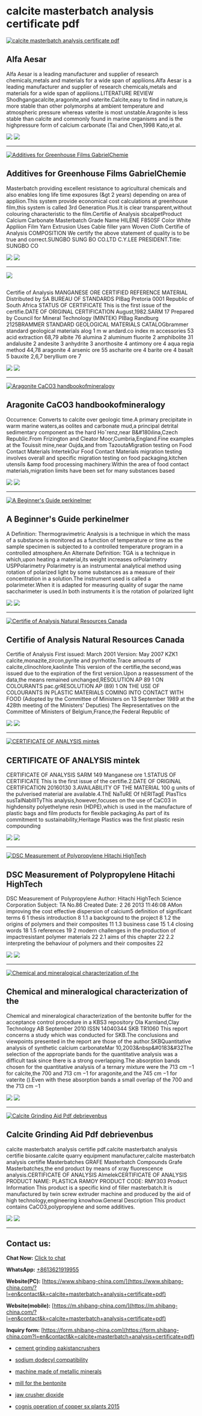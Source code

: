 # calcite masterbatch analysis certificate pdf

<a href="https://swt.shibang-china.com/?l=en&img&k=calcite+masterbatch+analysis+certificate+pdf" target="_blank">![calcite masterbatch analysis certificate pdf](http://static.shibang-china.com/all-800x300/226.jpg)</a>

## Alfa Aesar
Alfa Aesar is a leading manufacturer and supplier of research chemicals,metals and materials for a wide span of appliions.Alfa Aesar is a leading manufacturer and supplier of research chemicals,metals and materials for a wide span of appliions.LITERATURE REVIEW Shodhgangacalcite,aragonite,and vaterite.Calcite,easy to find in nature,is more stable than other polymorphs at ambient temperature and atmospheric pressure whereas vaterite is most unstable.Aragonite is less stable than calcite and commonly found in marine organisms and is the highpressure form of calcium carbonate (Tai and Chen,1998 Kato,et al.


<a href="https://whatsapp.shibangsoft.com/WhatsApp.php" target="_blank" title="WhatsApp">![](http://static.shibang-china.com/icon/whatsapp.png)</a> <a href="https://swt.shibang-china.com/?l=en&icon&k=calcite+masterbatch+analysis+certificate+pdf" target="_blank">![](http://static.shibang-china.com/icon/chat-en.png)</a>

---

<a href="https://swt.shibang-china.com/?l=en&img&k=calcite+masterbatch+analysis+certificate+pdf" target="_blank">![Additives for Greenhouse Films GabrielChemie](http://static.shibang-china.com/all-800x300/373.jpg)</a>

## Additives for Greenhouse Films GabrielChemie
Masterbatch providing excellent resistance to agricultural chemicals and also enables long life time exposures (&gt 2 years) depending on area of appliion.This system provide economical cost calculations at greenhouse film,this system is called 3rd Generation Plus.It is clear transparent,without colouring characteristic to the film.Certifie of Analysis sbcalpetProduct Calcium Carbonate Masterbatch Grade Name HILENE F850SF Color White Appliion Film Yarn Extrusion Uses Cable filler yarn Woven Cloth Certifie of Analysis COMPOSITION We certify the above statement of quality is to be true and correct.SUNGBO SUNG BO CO.LTD C.Y.LEE PRESIDENT.Title: SUNGBO CO


<a href="https://whatsapp.shibangsoft.com/WhatsApp.php" target="_blank" title="WhatsApp">![](http://static.shibang-china.com/icon/whatsapp.png)</a> <a href="https://swt.shibang-china.com/?l=en&icon&k=calcite+masterbatch+analysis+certificate+pdf" target="_blank">![](http://static.shibang-china.com/icon/chat-en.png)</a>

---

<a href="https://swt.shibang-china.com/?l=en&img&k=calcite+masterbatch+analysis+certificate+pdf" target="_blank">![](http://static.shibang-china.com/all-800x300/913.jpg)</a>

## 
Certifie of Analysis MANGANESE ORE CERTIFIED REFERENCE MATERIAL Distributed by SA BUREAU OF STANDARDS PIBag Pretoria 0001 Republic of South Africa STATUS OF CERTIFICATE This is the first issue of the certifie.DATE OF ORIGINAL CERTIFICATION August,1982.SARM 17 Prepared by Council for Mineral Technology (MINTEK) PIBag Randburg 2125BRAMMER STANDARD GEOLOGICAL MATERIALS CATALOGbrammer standard geological materials alog 1 m w andard.co index m accessories 53 acid extraction 68,79 albite 76 alumina 2 aluminum fluorite 2 amphibolite 31 andalusite 2 andesite 3 anhydrite 3 anorthosite 4 antimony ore 4 aqua regia method 44,78 aragonite 4 arsenic ore 55 ascharite ore 4 barite ore 4 basalt 5 bauxite 2,6,7 beryllium ore 7


<a href="https://whatsapp.shibangsoft.com/WhatsApp.php" target="_blank" title="WhatsApp">![](http://static.shibang-china.com/icon/whatsapp.png)</a> <a href="https://swt.shibang-china.com/?l=en&icon&k=calcite+masterbatch+analysis+certificate+pdf" target="_blank">![](http://static.shibang-china.com/icon/chat-en.png)</a>

---

<a href="https://swt.shibang-china.com/?l=en&img&k=calcite+masterbatch+analysis+certificate+pdf" target="_blank">![Aragonite CaCO3 handbookofmineralogy](http://static.shibang-china.com/all-800x300/264.jpg)</a>

## Aragonite CaCO3 handbookofmineralogy
Occurrence: Converts to calcite over geologic time.A primary precipitate in warm marine waters,as oolites and carbonate mud,a principal detrital sedimentary component as the hard Hoˇrenz,near B&#180ılina,Czech Republic.From Frizington and Cleator Moor,Cumbria,England.Fine examples at the Touissit mine,near Oujda,and from TazoutaMigration testing on Food Contact Materials IntertekOur Food Contact Materials migration testing involves overall and specific migration testing on food packaging,kitchen utensils &amp food processing machinery.Within the area of food contact materials,migration limits have been set for many substances based


<a href="https://whatsapp.shibangsoft.com/WhatsApp.php" target="_blank" title="WhatsApp">![](http://static.shibang-china.com/icon/whatsapp.png)</a> <a href="https://swt.shibang-china.com/?l=en&icon&k=calcite+masterbatch+analysis+certificate+pdf" target="_blank">![](http://static.shibang-china.com/icon/chat-en.png)</a>

---

<a href="https://swt.shibang-china.com/?l=en&img&k=calcite+masterbatch+analysis+certificate+pdf" target="_blank">![A Beginner's Guide perkinelmer](http://static.shibang-china.com/all-800x300/544.jpg)</a>

## A Beginner's Guide perkinelmer
A Definition: Thermogravimetric Analysis is a technique in which the mass of a substance is monitored as a function of temperature or time as the sample specimen is subjected to a controlled temperature program in a controlled atmosphere.An Alternate Definition: TGA is a technique in which,upon heating a material,its weight increases orPolarimetry USPPolarimetry Polarimetry is an instrumental analytical method using rotation of polarized light by some substances as a measure of their concentration in a solution.The instrument used is called a polarimeter.When it is adapted for measuring quality of sugar the name saccharimeter is used.In both instruments it is the rotation of polarized light


<a href="https://whatsapp.shibangsoft.com/WhatsApp.php" target="_blank" title="WhatsApp">![](http://static.shibang-china.com/icon/whatsapp.png)</a> <a href="https://swt.shibang-china.com/?l=en&icon&k=calcite+masterbatch+analysis+certificate+pdf" target="_blank">![](http://static.shibang-china.com/icon/chat-en.png)</a>

---

<a href="https://swt.shibang-china.com/?l=en&img&k=calcite+masterbatch+analysis+certificate+pdf" target="_blank">![Certifie of Analysis Natural Resources Canada](http://static.shibang-china.com/all-800x300/334.jpg)</a>

## Certifie of Analysis Natural Resources Canada
Certifie of Analysis First issued: March 2001 Version: May 2007 KZK1 calcite,monazite,zircon,pyrite and pyrrhotite.Trace amounts of calcite,clinochlore,kaolinite This version of the certifie,the second,was issued due to the expiration of the first version.Upon a reassessment of the data,the means remained unchanged,RESOLUTION AP 89 1 ON COLOURANTS pac.grRESOLUTION AP (89) 1 ON THE USE OF COLOURANTS IN PLASTIC MATERIALS COMING INTO CONTACT WITH FOOD (Adopted by the Committee of Ministers on 13 September 1989 at the 428th meeting of the Ministers' Deputies) The Representatives on the Committee of Ministers of Belgium,France,the Federal Republic of


<a href="https://whatsapp.shibangsoft.com/WhatsApp.php" target="_blank" title="WhatsApp">![](http://static.shibang-china.com/icon/whatsapp.png)</a> <a href="https://swt.shibang-china.com/?l=en&icon&k=calcite+masterbatch+analysis+certificate+pdf" target="_blank">![](http://static.shibang-china.com/icon/chat-en.png)</a>

---

<a href="https://swt.shibang-china.com/?l=en&img&k=calcite+masterbatch+analysis+certificate+pdf" target="_blank">![CERTIFICATE OF ANALYSIS mintek](http://static.shibang-china.com/all-800x300/204.jpg)</a>

## CERTIFICATE OF ANALYSIS mintek
CERTIFICATE OF ANALYSIS SARM 149 Manganese ore 1.STATUS OF CERTIFICATE This is the first issue of the certifie.2.DATE OF ORIGINAL CERTIFICATION 20160130 3.AVAILABILITY OF THE MATERIAL 100 g units of the pulverised material are available.4.ThE NaTuRE Of hERITagE PlasTIcs susTaINabIlITyThis analysis,however,focuses on the use of CaC03 in highdensity polyethelyne resin (HDPE),which is used in the manufacture of plastic bags and film products for flexible packaging.As part of its commitment to sustainability,Heritage Plastics was the first plastic resin compounding


<a href="https://whatsapp.shibangsoft.com/WhatsApp.php" target="_blank" title="WhatsApp">![](http://static.shibang-china.com/icon/whatsapp.png)</a> <a href="https://swt.shibang-china.com/?l=en&icon&k=calcite+masterbatch+analysis+certificate+pdf" target="_blank">![](http://static.shibang-china.com/icon/chat-en.png)</a>

---

<a href="https://swt.shibang-china.com/?l=en&img&k=calcite+masterbatch+analysis+certificate+pdf" target="_blank">![DSC Measurement of Polypropylene Hitachi HighTech](http://static.shibang-china.com/all-800x300/514.jpg)</a>

## DSC Measurement of Polypropylene Hitachi HighTech
DSC Measurement of Polypropylene Author: Hitachi HighTech Science Corporation Subject: TA No.86 Created Date: 2 26 2013 11:46:08 AMon improving the cost effective dispersion of calcium5 definition of significant terms 6 1 thesis introduction 8 1.1 a background to the project 8 1.2 the origins of polymers and their composites 11 1.3 business case 15 1.4 closing words 18 1.5 references 19 2 modern challenges in the production of impactresistant polymer materials 22 2.1 aims of this chapter 22 2.2 interpreting the behaviour of polymers and their composites 22


<a href="https://whatsapp.shibangsoft.com/WhatsApp.php" target="_blank" title="WhatsApp">![](http://static.shibang-china.com/icon/whatsapp.png)</a> <a href="https://swt.shibang-china.com/?l=en&icon&k=calcite+masterbatch+analysis+certificate+pdf" target="_blank">![](http://static.shibang-china.com/icon/chat-en.png)</a>

---

<a href="https://swt.shibang-china.com/?l=en&img&k=calcite+masterbatch+analysis+certificate+pdf" target="_blank">![Chemical and mineralogical characterization of the](http://static.shibang-china.com/all-800x300/1130.jpg)</a>

## Chemical and mineralogical characterization of the
Chemical and mineralogical characterization of the bentonite buffer for the acceptance control procedure in a KBS3 repository Ola Karnland,Clay Technology AB September 2010 ISSN 14040344 SKB TR1060 This report concerns a study which was conducted for SKB.The conclusions and viewpoints presented in the report are those of the author.SKBQuantitative analysis of synthetic calcium carbonateMar 10,2003&nbsp&#0183&#32The selection of the appropriate bands for the quantitative analysis was a difficult task since there is a strong overlapping.The absorption bands chosen for the quantitative analysis of a ternary mixture were the 713 cm −1 for calcite,the 700 and 713 cm −1 for aragonite,and the 745 cm −1 for vaterite ().Even with these absorption bands a small overlap of the 700 and the 713 cm −1


<a href="https://whatsapp.shibangsoft.com/WhatsApp.php" target="_blank" title="WhatsApp">![](http://static.shibang-china.com/icon/whatsapp.png)</a> <a href="https://swt.shibang-china.com/?l=en&icon&k=calcite+masterbatch+analysis+certificate+pdf" target="_blank">![](http://static.shibang-china.com/icon/chat-en.png)</a>

---

<a href="https://swt.shibang-china.com/?l=en&img&k=calcite+masterbatch+analysis+certificate+pdf" target="_blank">![Calcite Grinding Aid Pdf debrievenbus](http://static.shibang-china.com/all-800x300/520.jpg)</a>

## Calcite Grinding Aid Pdf debrievenbus
calcite masterbatch analysis certifie pdf.calcite masterbatch analysis certifie biosante.calcite quarry equipment manufacturer,calcite masterbatch analysis certifie Masterbatches GRAFE Masterbatch Compounds Grafe Masterbatches,the end product by means of xray fluorescence analysis.CERTIFICATE OF ANALYSIS AlmelekCERTIFICATE OF ANALYSIS PRODUCT NAME: PLASTICA RAMOY PRODUCT CODE: RMY303 Product Information This product is a specific kind of filler masterbatch.It is manufactured by twin screw extruder machine and produced by the aid of high technology,engineering knowhow.General Description This product contains CaCO3,polypropylene and some additives.


<a href="https://whatsapp.shibangsoft.com/WhatsApp.php" target="_blank" title="WhatsApp">![](http://static.shibang-china.com/icon/whatsapp.png)</a> <a href="https://swt.shibang-china.com/?l=en&icon&k=calcite+masterbatch+analysis+certificate+pdf" target="_blank">![](http://static.shibang-china.com/icon/chat-en.png)</a>

---
## Contact us:

**Chat Now:** [Click to chat](https://swt.shibang-china.com?l=en&contact&k=calcite+masterbatch+analysis+certificate+pdf)

**WhatsApp:**  [+8613621919955](https://whatsapp.shibangsoft.com/WhatsApp.php)

**Website(PC):** [https://www.shibang-china.com/](https://www.shibang-china.com/?l=en&contact&k=calcite+masterbatch+analysis+certificate+pdf)

**Website(mobile):** [https://m.shibang-china.com/](https://m.shibang-china.com/?l=en&contact&k=calcite+masterbatch+analysis+certificate+pdf)

**Inquiry form:** [https://form.shibang-china.com](https://form.shibang-china.com?l=en&contact&k=calcite+masterbatch+analysis+certificate+pdf)

* [cement grinding pakistancrushers](../123/cement%20grinding%20pakistancrushers.md)

* [sodium dodecyl compatibility](../116/sodium%20dodecyl%20compatibility.md)

* [machine made of metallic minerals](../118/machine%20made%20of%20metallic%20minerals.md)

* [mill for the bentonite](../121/mill%20for%20the%20bentonite.md)

* [jaw crusher dioxide](../121/jaw%20crusher%20dioxide.md)

* [cognis operation of copper sx plants 2015](../118/cognis%20operation%20of%20copper%20sx%20plants%202015.md)